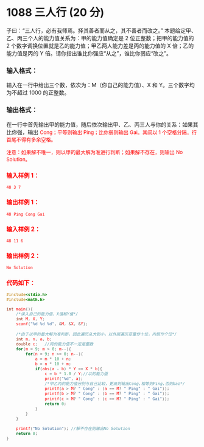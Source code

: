 # 1088 三人行 (20 分)
子曰：“三人行，必有我师焉。择其善者而从之，其不善者而改之。”
本题给定甲、乙、丙三个人的能力值关系为：甲的能力值确定是 2 位正整数；把甲的能力值的 2 个数字调换位置就是乙的能力值；甲乙两人能力差是丙的能力值的 X 倍；乙的能力值是丙的 Y 倍。请你指出谁比你强应“从之”，谁比你弱应“改之”。
### 输入格式：
输入在一行中给出三个数，依次为：M（你自己的能力值）、X 和 Y。三个数字均为不超过 1000 的正整数。
### 输出格式：
在一行中首先输出甲的能力值，随后依次输出甲、乙、丙三人与你的关系：如果其比你强，输出 <font color="red" size="2px">Cong；平等则输出 <font color="red" size="2px">Ping；比你弱则输出 <font color="red" size="2px">Gai。其间以 1 个空格分隔，行首尾不得有多余空格。

注意：如果解不唯一，则以甲的最大解为准进行判断；如果解不存在，则输出 <font color="red" size="2px">No Solution。
### 输入样例 1：
```
48 3 7
```
### 输出样例 1：
```
48 Ping Cong Gai
```
### 输入样例 2：
```
48 11 6
```
### 输出样例 2：
```
No Solution
```
### 代码如下：
```c
#include<stdio.h>
#include<math.h>

int main(){
    /*读入自己的能力值，X值和Y值*/ 
    int M, X, Y;
    scanf("%d %d %d", &M, &X, &Y);
    
    /*由于以甲的最大解为准判断，因此遍历从大到小，以外层遍历变量作十位，内层作个位*/ 
    int m, n, a, b;
    double c;   //丙的能力值不一定是整数 
    for(m = 9; m > 0; m--){
        for(n = 9; n >= 0; n--){
            a = m * 10 + n;
            b = n * 10 + m;
            if(abs(a - b) * Y == X * b){
                c = b * 1.0 / Y;//以的能力值 
                printf("%d", a);
                /*甲乙丙的能力值分别与自己比较，更高则输出Cong,相等则Ping,否则Gai*/ 
                printf(a > M? " Cong" : (a == M? " Ping" : " Gai"));
                printf(b > M? " Cong" : (b == M? " Ping" : " Gai"));
                printf(c > M? " Cong" : (c == M? " Ping" : " Gai"));
                return 0;
            }
        }
    } 
     
    printf("No Solution"); //解不存在则输出No Solution
    return 0;
}
```